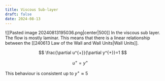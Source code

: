 ```yaml
---
title: Viscous Sub-layer
draft: false
date: 2024-08-13
---
```


![[Pasted image 20240813195036.png|center|500]]
In the viscous sub layer. The flow is mostly laminar. This means that there is a linear relationship between the [[240613 Law of the Wall and Wall Units|Wall Units]]. 

$$
\frac{\partial u^{+}}{\partial y^{+}}=1
$$


$$
u^{+}=y^{+} \quad
$$

This behaviour is consistent up to $y^+\approx5$
